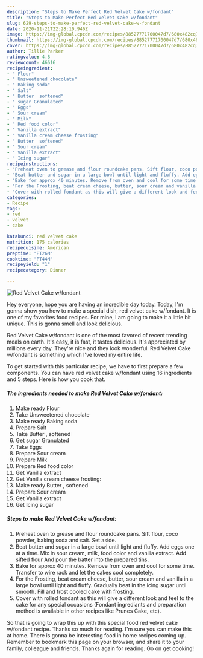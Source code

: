 ```yaml
---
description: "Steps to Make Perfect Red Velvet Cake w/fondant"
title: "Steps to Make Perfect Red Velvet Cake w/fondant"
slug: 629-steps-to-make-perfect-red-velvet-cake-w-fondant
date: 2020-11-21T22:28:10.946Z
image: https://img-global.cpcdn.com/recipes/88527771700047d7/680x482cq70/red-velvet-cake-wfondant-recipe-main-photo.jpg
thumbnail: https://img-global.cpcdn.com/recipes/88527771700047d7/680x482cq70/red-velvet-cake-wfondant-recipe-main-photo.jpg
cover: https://img-global.cpcdn.com/recipes/88527771700047d7/680x482cq70/red-velvet-cake-wfondant-recipe-main-photo.jpg
author: Tillie Parker
ratingvalue: 4.8
reviewcount: 46616
recipeingredient:
- " Flour"
- " Unsweetened chocolate"
- " Baking soda"
- " Salt"
- " Butter  softened"
- " sugar Granulated"
- " Eggs"
- " Sour cream"
- " Milk"
- " Red food color"
- " Vanilla extract"
- " Vanilla cream cheese frosting"
- " Butter  softened"
- " Sour cream"
- " Vanilla extract"
- " Icing sugar"
recipeinstructions:
- "Preheat oven to grease and flour roundcake pans. Sift flour, coco powder, baking soda and salt. Set aside."
- "Beat butter and sugar in a large bowl until light and fluffy. Add eggs one at a time. Mix in sour cream, milk, food color and vanilla extract. Add sifted flour And pour the batter into the prepared tins."
- "Bake for approx 40 minutes. Remove from oven and cool for some time. Transfer to wire rack and let the cakes cool completely."
- "For the Frosting, beat cream cheese, butter, sour cream and vanilla in a large bowl until light and fluffy. Gradually beat in the icing sugar until smooth. Fill and frost cooled cake with frosting."
- "Cover with rolled fondant as this will give a different look and feel to the cake for any special occasions (Fondant ingrediants and preparation method is available in other recipes like Prunes Cake, etc)."
categories:
- Recipe
tags:
- red
- velvet
- cake

katakunci: red velvet cake 
nutrition: 175 calories
recipecuisine: American
preptime: "PT26M"
cooktime: "PT44M"
recipeyield: "1"
recipecategory: Dinner

---
```



![Red Velvet Cake w/fondant](https://img-global.cpcdn.com/recipes/88527771700047d7/680x482cq70/red-velvet-cake-wfondant-recipe-main-photo.jpg)

Hey everyone, hope you are having an incredible day today. Today, I'm gonna show you how to make a special dish, red velvet cake w/fondant. It is one of my favorites food recipes. For mine, I am going to make it a little bit unique. This is gonna smell and look delicious.



Red Velvet Cake w/fondant is one of the most favored of recent trending meals on earth. It's easy, it is fast, it tastes delicious. It's appreciated by millions every day. They're nice and they look wonderful. Red Velvet Cake w/fondant is something which I've loved my entire life.


To get started with this particular recipe, we have to first prepare a few components. You can have red velvet cake w/fondant using 16 ingredients and 5 steps. Here is how you cook that.

<!--inarticleads1-->

##### The ingredients needed to make Red Velvet Cake w/fondant:

1. Make ready  Flour
1. Take  Unsweetened chocolate
1. Make ready  Baking soda
1. Prepare  Salt
1. Take  Butter , softened
1. Get  sugar Granulated
1. Take  Eggs
1. Prepare  Sour cream
1. Prepare  Milk
1. Prepare  Red food color
1. Get  Vanilla extract
1. Get  Vanilla cream cheese frosting:
1. Make ready  Butter , softened
1. Prepare  Sour cream
1. Get  Vanilla extract
1. Get  Icing sugar




<!--inarticleads2-->

##### Steps to make Red Velvet Cake w/fondant:

1. Preheat oven to grease and flour roundcake pans. Sift flour, coco powder, baking soda and salt. Set aside.
1. Beat butter and sugar in a large bowl until light and fluffy. Add eggs one at a time. Mix in sour cream, milk, food color and vanilla extract. Add sifted flour And pour the batter into the prepared tins.
1. Bake for approx 40 minutes. Remove from oven and cool for some time. Transfer to wire rack and let the cakes cool completely.
1. For the Frosting, beat cream cheese, butter, sour cream and vanilla in a large bowl until light and fluffy. Gradually beat in the icing sugar until smooth. Fill and frost cooled cake with frosting.
1. Cover with rolled fondant as this will give a different look and feel to the cake for any special occasions (Fondant ingrediants and preparation method is available in other recipes like Prunes Cake, etc).




So that is going to wrap this up with this special food red velvet cake w/fondant recipe. Thanks so much for reading. I'm sure you can make this at home. There is gonna be interesting food in home recipes coming up. Remember to bookmark this page on your browser, and share it to your family, colleague and friends. Thanks again for reading. Go on get cooking!
